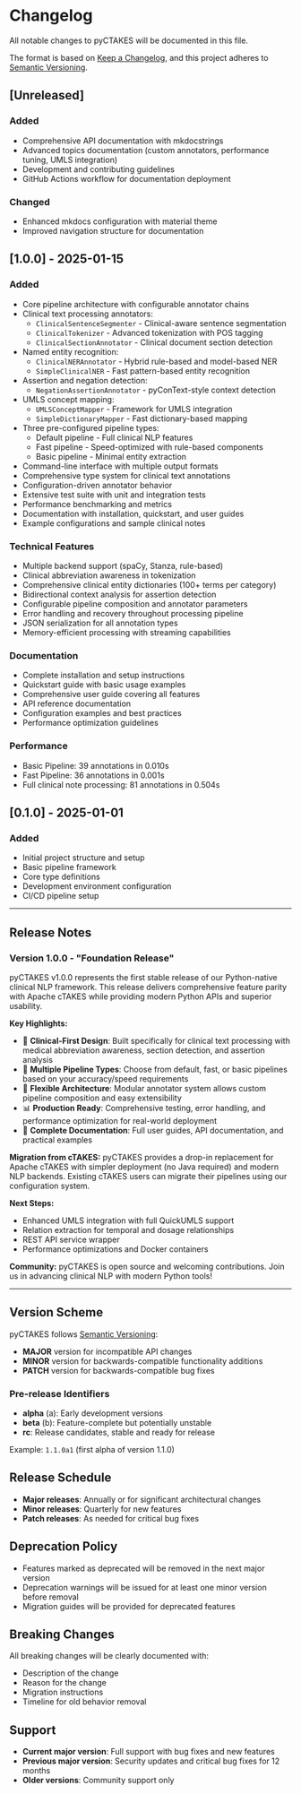 # Changelog

All notable changes to pyCTAKES will be documented in this file.

The format is based on [Keep a Changelog](https://keepachangelog.com/en/1.0.0/),
and this project adheres to [Semantic Versioning](https://semver.org/spec/v2.0.0.html).

## [Unreleased]

### Added
- Comprehensive API documentation with mkdocstrings
- Advanced topics documentation (custom annotators, performance tuning, UMLS integration)
- Development and contributing guidelines
- GitHub Actions workflow for documentation deployment

### Changed
- Enhanced mkdocs configuration with material theme
- Improved navigation structure for documentation

## [1.0.0] - 2025-01-15

### Added
- Core pipeline architecture with configurable annotator chains
- Clinical text processing annotators:
  - `ClinicalSentenceSegmenter` - Clinical-aware sentence segmentation
  - `ClinicalTokenizer` - Advanced tokenization with POS tagging
  - `ClinicalSectionAnnotator` - Clinical document section detection
- Named entity recognition:
  - `ClinicalNERAnnotator` - Hybrid rule-based and model-based NER
  - `SimpleClinicalNER` - Fast pattern-based entity recognition
- Assertion and negation detection:
  - `NegationAssertionAnnotator` - pyConText-style context detection
- UMLS concept mapping:
  - `UMLSConceptMapper` - Framework for UMLS integration
  - `SimpleDictionaryMapper` - Fast dictionary-based mapping
- Three pre-configured pipeline types:
  - Default pipeline - Full clinical NLP features
  - Fast pipeline - Speed-optimized with rule-based components
  - Basic pipeline - Minimal entity extraction
- Command-line interface with multiple output formats
- Comprehensive type system for clinical text annotations
- Configuration-driven annotator behavior
- Extensive test suite with unit and integration tests
- Performance benchmarking and metrics
- Documentation with installation, quickstart, and user guides
- Example configurations and sample clinical notes

### Technical Features
- Multiple backend support (spaCy, Stanza, rule-based)
- Clinical abbreviation awareness in tokenization
- Comprehensive clinical entity dictionaries (100+ terms per category)
- Bidirectional context analysis for assertion detection
- Configurable pipeline composition and annotator parameters
- Error handling and recovery throughout processing pipeline
- JSON serialization for all annotation types
- Memory-efficient processing with streaming capabilities

### Documentation
- Complete installation and setup instructions
- Quickstart guide with basic usage examples
- Comprehensive user guide covering all features
- API reference documentation
- Configuration examples and best practices
- Performance optimization guidelines

### Performance
- Basic Pipeline: 39 annotations in 0.010s
- Fast Pipeline: 36 annotations in 0.001s
- Full clinical note processing: 81 annotations in 0.504s

## [0.1.0] - 2025-01-01

### Added
- Initial project structure and setup
- Basic pipeline framework
- Core type definitions
- Development environment configuration
- CI/CD pipeline setup

---

## Release Notes

### Version 1.0.0 - "Foundation Release"

pyCTAKES v1.0.0 represents the first stable release of our Python-native clinical NLP framework. This release delivers comprehensive feature parity with Apache cTAKES while providing modern Python APIs and superior usability.

**Key Highlights:**
- 🏥 **Clinical-First Design**: Built specifically for clinical text processing with medical abbreviation awareness, section detection, and assertion analysis
- 🚀 **Multiple Pipeline Types**: Choose from default, fast, or basic pipelines based on your accuracy/speed requirements  
- 🔧 **Flexible Architecture**: Modular annotator system allows custom pipeline composition and easy extensibility
- 📊 **Production Ready**: Comprehensive testing, error handling, and performance optimization for real-world deployment
- 📖 **Complete Documentation**: Full user guides, API documentation, and practical examples

**Migration from cTAKES:**
pyCTAKES provides a drop-in replacement for Apache cTAKES with simpler deployment (no Java required) and modern NLP backends. Existing cTAKES users can migrate their pipelines using our configuration system.

**Next Steps:**
- Enhanced UMLS integration with full QuickUMLS support
- Relation extraction for temporal and dosage relationships
- REST API service wrapper
- Performance optimizations and Docker containers

**Community:**
pyCTAKES is open source and welcoming contributions. Join us in advancing clinical NLP with modern Python tools!

---

## Version Scheme

pyCTAKES follows [Semantic Versioning](https://semver.org/):

- **MAJOR** version for incompatible API changes
- **MINOR** version for backwards-compatible functionality additions  
- **PATCH** version for backwards-compatible bug fixes

### Pre-release Identifiers

- **alpha** (a): Early development versions
- **beta** (b): Feature-complete but potentially unstable
- **rc**: Release candidates, stable and ready for release

Example: `1.1.0a1` (first alpha of version 1.1.0)

## Release Schedule

- **Major releases**: Annually or for significant architectural changes
- **Minor releases**: Quarterly for new features
- **Patch releases**: As needed for critical bug fixes

## Deprecation Policy

- Features marked as deprecated will be removed in the next major version
- Deprecation warnings will be issued for at least one minor version before removal
- Migration guides will be provided for deprecated features

## Breaking Changes

All breaking changes will be clearly documented with:
- Description of the change
- Reason for the change  
- Migration instructions
- Timeline for old behavior removal

## Support

- **Current major version**: Full support with bug fixes and new features
- **Previous major version**: Security updates and critical bug fixes for 12 months
- **Older versions**: Community support only

